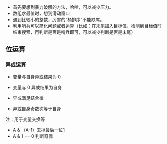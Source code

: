 - 首先要想到暴力破解的方法，哈哈，可以减少压力。
- 数组求最值时，想到滑动窗口
- 遇到比较小的整数，厉害的“桶排序”不能缺席。
- 利用哨兵可以简化问题或者运算（比如：在末尾加入目标值，检测到目标值时结束搜索，再判断是否是哨兵即可，可以减少判断是否是末尾）



## 位运算

### 异或运算

- 变量与自身异或结果为 0
- 变量与 0 异或结果为自身
- 异或满足结合律

- 异或自身奇数次等于自身

注：用于变量交换等



- A & （A-1）去掉最后一位1
- A & 1 == 0 判断奇偶

